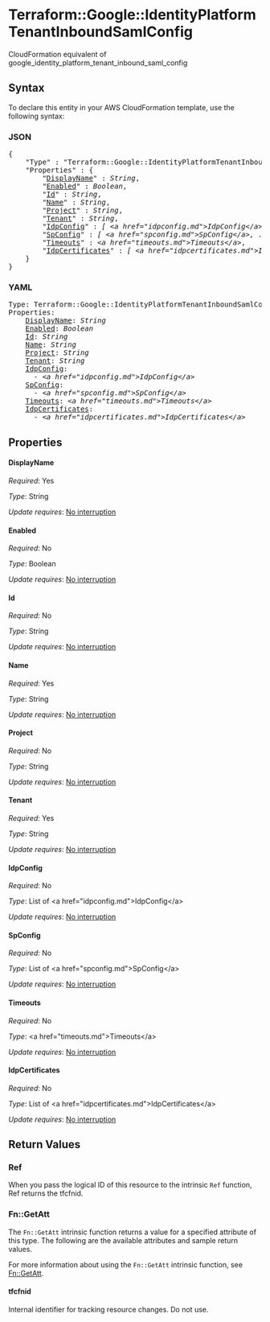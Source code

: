 # Terraform::Google::IdentityPlatformTenantInboundSamlConfig

CloudFormation equivalent of google_identity_platform_tenant_inbound_saml_config

## Syntax

To declare this entity in your AWS CloudFormation template, use the following syntax:

### JSON

<pre>
{
    "Type" : "Terraform::Google::IdentityPlatformTenantInboundSamlConfig",
    "Properties" : {
        "<a href="#displayname" title="DisplayName">DisplayName</a>" : <i>String</i>,
        "<a href="#enabled" title="Enabled">Enabled</a>" : <i>Boolean</i>,
        "<a href="#id" title="Id">Id</a>" : <i>String</i>,
        "<a href="#name" title="Name">Name</a>" : <i>String</i>,
        "<a href="#project" title="Project">Project</a>" : <i>String</i>,
        "<a href="#tenant" title="Tenant">Tenant</a>" : <i>String</i>,
        "<a href="#idpconfig" title="IdpConfig">IdpConfig</a>" : <i>[ &lt;a href=&#34;idpconfig.md&#34;&gt;IdpConfig&lt;/a&gt;, ... ]</i>,
        "<a href="#spconfig" title="SpConfig">SpConfig</a>" : <i>[ &lt;a href=&#34;spconfig.md&#34;&gt;SpConfig&lt;/a&gt;, ... ]</i>,
        "<a href="#timeouts" title="Timeouts">Timeouts</a>" : <i>&lt;a href=&#34;timeouts.md&#34;&gt;Timeouts&lt;/a&gt;</i>,
        "<a href="#idpcertificates" title="IdpCertificates">IdpCertificates</a>" : <i>[ &lt;a href=&#34;idpcertificates.md&#34;&gt;IdpCertificates&lt;/a&gt;, ... ]</i>
    }
}
</pre>

### YAML

<pre>
Type: Terraform::Google::IdentityPlatformTenantInboundSamlConfig
Properties:
    <a href="#displayname" title="DisplayName">DisplayName</a>: <i>String</i>
    <a href="#enabled" title="Enabled">Enabled</a>: <i>Boolean</i>
    <a href="#id" title="Id">Id</a>: <i>String</i>
    <a href="#name" title="Name">Name</a>: <i>String</i>
    <a href="#project" title="Project">Project</a>: <i>String</i>
    <a href="#tenant" title="Tenant">Tenant</a>: <i>String</i>
    <a href="#idpconfig" title="IdpConfig">IdpConfig</a>: <i>
      - &lt;a href=&#34;idpconfig.md&#34;&gt;IdpConfig&lt;/a&gt;</i>
    <a href="#spconfig" title="SpConfig">SpConfig</a>: <i>
      - &lt;a href=&#34;spconfig.md&#34;&gt;SpConfig&lt;/a&gt;</i>
    <a href="#timeouts" title="Timeouts">Timeouts</a>: <i>&lt;a href=&#34;timeouts.md&#34;&gt;Timeouts&lt;/a&gt;</i>
    <a href="#idpcertificates" title="IdpCertificates">IdpCertificates</a>: <i>
      - &lt;a href=&#34;idpcertificates.md&#34;&gt;IdpCertificates&lt;/a&gt;</i>
</pre>

## Properties

#### DisplayName

_Required_: Yes

_Type_: String

_Update requires_: [No interruption](https://docs.aws.amazon.com/AWSCloudFormation/latest/UserGuide/using-cfn-updating-stacks-update-behaviors.html#update-no-interrupt)

#### Enabled

_Required_: No

_Type_: Boolean

_Update requires_: [No interruption](https://docs.aws.amazon.com/AWSCloudFormation/latest/UserGuide/using-cfn-updating-stacks-update-behaviors.html#update-no-interrupt)

#### Id

_Required_: No

_Type_: String

_Update requires_: [No interruption](https://docs.aws.amazon.com/AWSCloudFormation/latest/UserGuide/using-cfn-updating-stacks-update-behaviors.html#update-no-interrupt)

#### Name

_Required_: Yes

_Type_: String

_Update requires_: [No interruption](https://docs.aws.amazon.com/AWSCloudFormation/latest/UserGuide/using-cfn-updating-stacks-update-behaviors.html#update-no-interrupt)

#### Project

_Required_: No

_Type_: String

_Update requires_: [No interruption](https://docs.aws.amazon.com/AWSCloudFormation/latest/UserGuide/using-cfn-updating-stacks-update-behaviors.html#update-no-interrupt)

#### Tenant

_Required_: Yes

_Type_: String

_Update requires_: [No interruption](https://docs.aws.amazon.com/AWSCloudFormation/latest/UserGuide/using-cfn-updating-stacks-update-behaviors.html#update-no-interrupt)

#### IdpConfig

_Required_: No

_Type_: List of &lt;a href=&#34;idpconfig.md&#34;&gt;IdpConfig&lt;/a&gt;

_Update requires_: [No interruption](https://docs.aws.amazon.com/AWSCloudFormation/latest/UserGuide/using-cfn-updating-stacks-update-behaviors.html#update-no-interrupt)

#### SpConfig

_Required_: No

_Type_: List of &lt;a href=&#34;spconfig.md&#34;&gt;SpConfig&lt;/a&gt;

_Update requires_: [No interruption](https://docs.aws.amazon.com/AWSCloudFormation/latest/UserGuide/using-cfn-updating-stacks-update-behaviors.html#update-no-interrupt)

#### Timeouts

_Required_: No

_Type_: &lt;a href=&#34;timeouts.md&#34;&gt;Timeouts&lt;/a&gt;

_Update requires_: [No interruption](https://docs.aws.amazon.com/AWSCloudFormation/latest/UserGuide/using-cfn-updating-stacks-update-behaviors.html#update-no-interrupt)

#### IdpCertificates

_Required_: No

_Type_: List of &lt;a href=&#34;idpcertificates.md&#34;&gt;IdpCertificates&lt;/a&gt;

_Update requires_: [No interruption](https://docs.aws.amazon.com/AWSCloudFormation/latest/UserGuide/using-cfn-updating-stacks-update-behaviors.html#update-no-interrupt)

## Return Values

### Ref

When you pass the logical ID of this resource to the intrinsic `Ref` function, Ref returns the tfcfnid.

### Fn::GetAtt

The `Fn::GetAtt` intrinsic function returns a value for a specified attribute of this type. The following are the available attributes and sample return values.

For more information about using the `Fn::GetAtt` intrinsic function, see [Fn::GetAtt](https://docs.aws.amazon.com/AWSCloudFormation/latest/UserGuide/intrinsic-function-reference-getatt.html).

#### tfcfnid

Internal identifier for tracking resource changes. Do not use.

